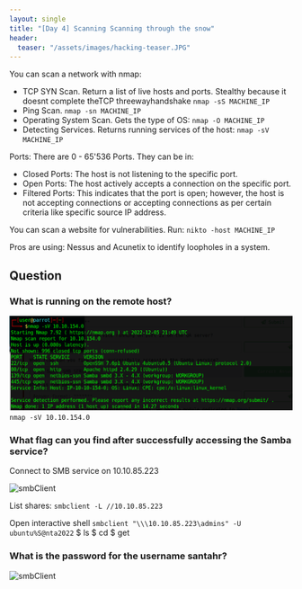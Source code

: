 ```yaml
---
layout: single
title: "[Day 4] Scanning Scanning through the snow"
header:
  teaser: "/assets/images/hacking-teaser.JPG"
---
```


You can scan a network with nmap:

* TCP SYN Scan. Return a list of live hosts and ports. Stealthy because it doesnt complete theTCP threewayhandshake ```nmap -sS MACHINE_IP```
* Ping Scan. ```nmap -sn MACHINE_IP```
* Operating System Scan. Gets the type of OS: ```nmap -O MACHINE_IP```
* Detecting Services. Returns running services of the host: ```nmap -sV MACHINE_IP```

Ports:
There are 0 - 65'536 Ports. They can be in: 
* Closed Ports: The host is not listening to the specific port.
* Open Ports: The host actively accepts a connection on the specific port.
* Filtered Ports: This indicates that the port is open; however, the host is not accepting connections or accepting connections as per certain criteria like specific source IP address.

You can scan a website for vulnerabilities. 
Run: ```nikto -host MACHINE_IP```

Pros are using: Nessus and Acunetix to identify loopholes in a system.


## Question
### What is running on the remote host?
![smbClient](/assets/images/tryhackme/Task-9-nmap.PNG)
```nmap -sV 10.10.154.0```

### What flag can you find after successfully accessing the Samba service?
Connect to SMB service on 10.10.85.223

![smbClient](/assets/images/tryhackme/Task-9-smb.PNG)

List shares:
```smbclient -L //10.10.85.223```

Open interactive shell
```smbclient "\\\10.10.85.223\admins" -U ubuntu%S@nta2022```
$ ls
$ cd
$ get

### What is the password for the username santahr?
![smbClient](/assets/images/tryhackme/Task-9-smb-interactive.PNG)